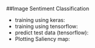 ##Image Sentiment Classification
* training using keras: 
* training using tensorflow: 
* predict test data (tensorflow): 
* Plotting Saliency map: 
